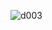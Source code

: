 ![d003](https://user-images.githubusercontent.com/87142746/130120553-31d5daa4-8046-40cc-a40c-c2a494c9d1a3.png)
